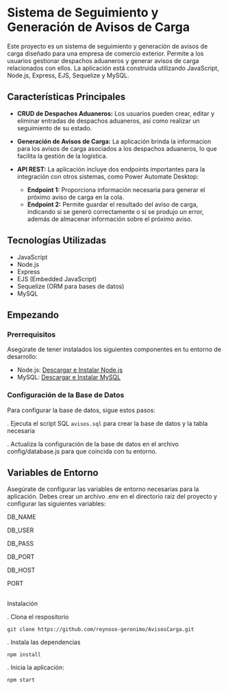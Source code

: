 # Sistema de Seguimiento y Generación de Avisos de Carga

Este proyecto es un sistema de seguimiento y generación de avisos de carga diseñado para una empresa de comercio exterior. Permite a los usuarios gestionar despachos aduaneros y generar avisos de carga relacionados con ellos. La aplicación está construida utilizando JavaScript, Node.js, Express, EJS, Sequelize y MySQL.

## Características Principales

- **CRUD de Despachos Aduaneros:** Los usuarios pueden crear, editar y eliminar entradas de despachos aduaneros, así como realizar un seguimiento de su estado.

- **Generación de Avisos de Carga:** La aplicación brinda la informacion para los avisos de carga asociados a los despachos aduaneros, lo que facilita la gestión de la logística.

- **API REST:** La aplicación incluye dos endpoints importantes para la integración con otros sistemas, como Power Automate Desktop:
  - **Endpoint 1:** Proporciona información necesaria para generar el próximo aviso de carga en la cola.
  - **Endpoint 2:** Permite guardar el resultado del aviso de carga, indicando si se generó correctamente o si se produjo un error, además de almacenar información sobre el próximo aviso.

## Tecnologías Utilizadas

- JavaScript
- Node.js
- Express
- EJS (Embedded JavaScript)
- Sequelize (ORM para bases de datos)
- MySQL

## Empezando

### Prerrequisitos

Asegúrate de tener instalados los siguientes componentes en tu entorno de desarrollo:

- Node.js: [Descargar e Instalar Node.js](https://nodejs.org/)
- MySQL: [Descargar e Instalar MySQL](https://www.mysql.com/)

### Configuración de la Base de Datos

Para configurar la base de datos, sigue estos pasos:

. Ejecuta el script SQL `avisos.sql` para crear la base de datos y la tabla necesaria

. Actualiza la configuración de la base de datos en el archivo config/database.js para que coincida con tu entorno.

## Variables de Entorno
Asegúrate de configurar las variables de entorno necesarias para la aplicación. Debes crear un archivo .env en el directorio raíz del proyecto y configurar las siguientes variables:

DB_NAME 

DB_USER 

DB_PASS 

DB_PORT

DB_HOST 

PORT

##

Instalación

. Clona el respositorio

```git clone https://github.com/reynoso-geronimo/AvisosCarga.git```

. Instala las dependencias

```npm install```

. Inicia la aplicación:

```npm start```